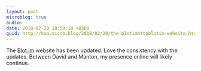 ```yaml
---
layout: post
microblog: true
audio: 
date: 2018-02-20 18:59:18 +0300
guid: http://kaa.micro.blog/2018/02/20/the-blotimhttpblotim-website.html
---
```

The [Blot.im](http://blot.im) website has been updated. Love the consistency with the updates. Between David and Manton, my presence online will likely continue.
